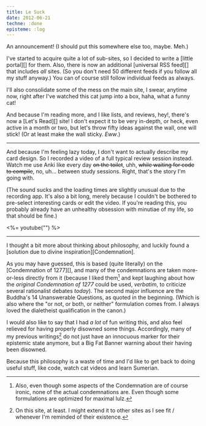 ```yaml
---
title: Le Suck
date: 2012-06-21
techne: :done
episteme: :log
---
```


An announcement! (I should put this somewhere else too, maybe. Meh.)

I've started to acquire quite a lot of sub-sites, so I decided to write a [little portal][] for them. Also, there is now an additional [universal RSS feed][] that includes *all* sites. (So you don't need 50 different feeds if you follow all my stuff anyway.) You can of course still follow individual feeds as always.

I'll also consolidate some of the mess on the main site, I swear, anytime now, right after I've watched this cat jump into a box, haha, what a funny cat!

And because I'm reading more, and I like lists, and reviews, hey!, there's now a [Let's Read][] site! I don't expect it to be very in-depth, or heck, even active in a month or two, but let's throw fifty ideas against the wall, one will stick! (Or at least make the wall sticky. *Eww*.)

---

And because I'm feeling lazy today, I don't want to actually describe my card design. So I recorded a video of a full typical review session instead. Watch me use Anki like every day <del>on the toilet</del>, uhh, <del>while waiting for code to compile</del>, no, uh... between study sessions. Right, that's the story I'm going with.

(The sound sucks and the loading times are slightly unusual due to the recording app. It's also a bit long, merely because I couldn't be bothered to pre-select interesting cards or edit the video. If you're reading this, you probably already have an unhealthy obsession with minutiae of my life, so that should be fine.)

<%= youtube("") %>

---

I thought a bit more about thinking about philosophy, and luckily found a [solution due to divine inspiration][Condemnation].

As you may have guessed, this is based (quite literally) on the [Condemnation of 1277][], and many of the condemnations are taken more-or-less directly from it (because I liked them[^ironic] and kept laughing about how the *original Condemnation of 1277* could be used, *verbatim*, to criticize several rationalist debates *today*). The second major influence are the Buddha's 14 Unanswerable Questions, as quoted in the beginning. (Which is also where the "or not, or both, or neither" formulation comes from. I always loved the dialetheist qualification in the canon.)

I would also like to say that I had *a lot* of fun writing this, and also feel relieved for having properly disowned some things. Accordingly, many of my previous writings[^site] do not just have an innocuous marker for their epistemic state anymore, but a Big Fat Banner warning about their having been disowned.

[^site]: On this site, at least. I might extend it to other sites as I see fit / whenever I'm reminded of their existence.

[^ironic]: Also, even though some aspects of the Condemnation are of course ironic, none of the actual condemnations are. Even though some formulations are optimized for maximal lulz.

Because this philosophy is a waste of time and I'd like to get back to doing useful stuff, like code, watch cat videos and learn Sumerian.
